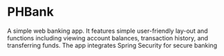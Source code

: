 # PHBank
A simple web banking app. It features simple user-friendly lay-out and functions including viewing account balances, transaction history, and transferring funds. The app integrates Spring Security for secure banking

